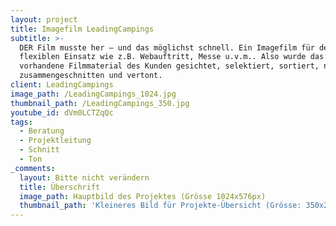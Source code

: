 ```yaml
---
layout: project
title: Imagefilm LeadingCampings
subtitle: >-
  DER Film musste her – und das möglichst schnell. Ein Imagefilm für den
  flexiblen Einsatz wie z.B. Webauftritt, Messe u.v.m.. Also wurde das
  vorhandene Filmmaterial des Kunden gesichtet, selektiert, sortiert, neu
  zusammengeschnitten und vertont.
client: LeadingCampings
image_path: /LeadingCampings_1024.jpg
thumbnail_path: /LeadingCampings_350.jpg
youtube_id: dVm0LCTZqQc
tags:
  - Beratung
  - Projektleitung
  - Schnitt
  - Ton
_comments:
  layout: Bitte nicht verändern
  title: Überschrift
  image_path: Hauptbild des Projektes (Grösse 1024x576px)
  thumbnail_path: 'Kleineres Bild für Projekte-Übersicht (Grösse: 350x250px)'
---
```



